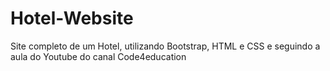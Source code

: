 # Hotel-Website
 Site completo de um Hotel, utilizando Bootstrap, HTML e CSS e seguindo a aula do Youtube do canal  Code4education
